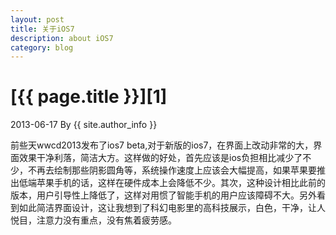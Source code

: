 ```yaml
---
layout: post
title: 关于iOS7
description: about iOS7
category: blog
---
```


# [{{ page.title }}][1]
2013-06-17 By {{ site.author_info }}

前些天wwcd2013发布了ios7 beta,对于新版的ios7，在界面上改动非常的大，界面效果干净利落，简洁大方。这样做的好处，首先应该是ios负担相比减少了不少，不再去绘制那些阴影圆角等，系统操作速度上应该会大幅提高，如果苹果要推出低端苹果手机的话，这样在硬件成本上会降低不少。其次，这种设计相比此前的版本，用户引导性上降低了，这样对用惯了智能手机的用户应该障碍不大。另外看到如此简洁界面设计，这让我想到了科幻电影里的高科技展示，白色，干净，让人悦目，注意力没有重点，没有焦着疲劳感。

